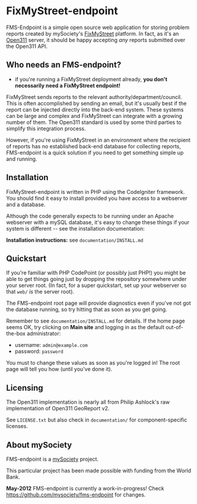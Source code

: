 FixMyStreet-endpoint
====================

FMS-Endpoint is a simple open source web application for storing problem
reports created by mySociety's [FixMyStreet](http://code.fixmystreet.com/)
platform. In fact, as it's an [Open311](http://wiki.open311.org/GeoReport_v2) 
server, it should be happy accepting *any* reports submitted over the Open311 
API.


Who needs an FMS-endpoint?
--------------------------

* if you're running a FixMyStreet deployment already, __you don't necessarily
  need a FixMyStreet endpoint!__

FixMyStreet sends reports to the relevant authority/department/council. This
is often accomplished by sending an email, but it's usually best if the report
can be injected directly into the back-end system. These systems can be large
and complex and FixMyStreet can integrate with a growing number of them. The
Open311 standard is used by some third parties to simplify this integration
process.

However, if you're using FixMyStreet in an environment where the recipient of
reports has no established back-end database for collecting reports,
FMS-endpoint is a quick solution if you need to get something simple up and
running.


Installation
------------

FixMyStreet-endpoint is written in PHP using the CodeIgniter framework. You
should find it easy to install provided you have access to a webserver and a
database.

Although the code generally expects to be running under an Apache webserver
with a mySQL database, it's easy to change these things if your system is
different -- see the installation documentation:

__Installation instructions:__ see `documentation/INSTALL.md`


Quickstart
----------

If you're familiar with PHP CodePoint (or possibly just PHP!) you might be
able to get things going just by dropping the repository somewhere under your
server root. (In fact, for a super quickstart, set up your webserver so that
`web/` *is* the server root).

The FMS-endpoint root page will provide diagnostics even if you've not got the
database running, so try hitting that as soon as you get going.

Remember to see `documentation/INSTALL.md` for details. If the home page seems
OK, try clicking on __Main site__ and logging in as the default out-of-the-box
administrator:

  * username: `admin@example.com`
  * password: `password`

You must to change these values as soon as you're logged in! The root page 
will tell you how (until you've done it).


Licensing
---------

The Open311 implementation is nearly all from Philip Ashlock's raw
implementation of Open311 GeoReport v2.

See `LICENSE.txt` but also check in `documentation/` for component-specific
licenses.

About mySociety
---------------

FMS-endpoint is a [mySociety](http://www.mysociety.org/) project.

This particular project has been made possible with funding from the World
Bank. 

__May-2012__ FMS-endpoint is currently a work-in-progress! 
Check https://github.com/mysociety/fms-endpoint for changes.



